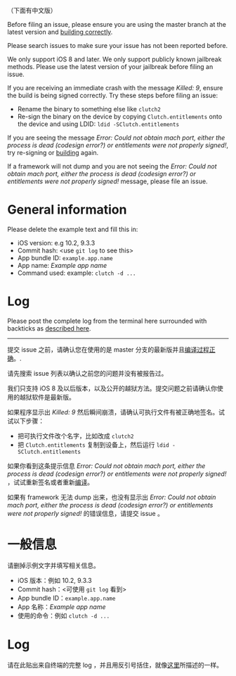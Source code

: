 （下面有中文版）

Before filing an issue, please ensure you are using the master branch at the latest version and [building correctly](../README.md#building).

Please search issues to make sure your issue has not been reported before.

We only support iOS 8 and later. We only support publicly known jailbreak methods. Please use the latest version of your jailbreak before filing an issue.

If you are receiving an immediate crash with the message *Killed: 9*, ensure the build is being signed correctly. Try these steps before filing an issue:

* Rename the binary to something else like `clutch2`
* Re-sign the binary on the device by copying `Clutch.entitlements` onto the device and using LDID: `ldid -SClutch.entitlements`

If you are seeing the message *Error: Could not obtain mach port, either the process is dead (codesign error?) or entitlements were not properly signed!*, try re-signing or [building](../README.md#building) again.

If a framework will not dump and you are not seeing the *Error: Could not obtain mach port, either the process is dead (codesign error?) or entitlements were not properly signed!* message, please file an issue.

# General information

Please delete the example text and fill this in:

* iOS version: e.g 10.2, 9.3.3
* Commit hash: <use `git log` to see this>
* App bundle ID: `example.app.name`
* App name: *Example app name*
* Command used: example: `clutch -d ...`

# Log

Please post the complete log from the terminal here surrounded with backticks as [described here](https://help.github.com/articles/creating-and-highlighting-code-blocks/).

-------

提交 issue 之前，请确认您在使用的是 master 分支的最新版并且[编译过程正确](../README.md#building)。.

请先搜索 issue 列表以确认之前您的问题并没有被报告过。

我们只支持 iOS 8 及以后版本，以及公开的越狱方法。提交问题之前请确认你使用的越狱软件是最新版。

如果程序显示出 *Killed: 9* 然后瞬间崩溃，请确认可执行文件有被正确地签名。试试以下步骤：

* 把可执行文件改个名字，比如改成 `clutch2`
* 把 `Clutch.entitlements` 复制到设备上，然后运行 `ldid -SClutch.entitlements` 

如果你看到这条提示信息 *Error: Could not obtain mach port, either the process is dead (codesign error?) or entitlements were not properly signed!* ，试试重新签名或者重新[编译](../README.md#building)。

如果有 framework 无法 dump 出来，也没有显示出 *Error: Could not obtain mach port, either the process is dead (codesign error?) or entitlements were not properly signed!* 的错误信息，请提交 issue 。

# 一般信息

请删掉示例文字并填写相关信息。

* iOS 版本：例如 10.2, 9.3.3
* Commit hash：<可使用 `git log` 看到>
* App bundle ID：`example.app.name`
* App 名称：*Example app name*
* 使用的命令：例如 `clutch -d ...`

# Log

请在此贴出来自终端的完整 log ，并且用反引号括住，就像[这里](https://help.github.com/articles/creating-and-highlighting-code-blocks/)所描述的一样。
